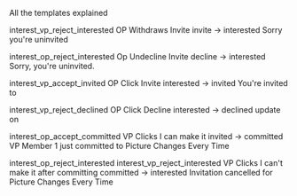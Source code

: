 All the templates explained

interest_vp_reject_interested
OP Withdraws Invite
invite -> interested
Sorry you're uninvited

interest_op_reject_interested
Op Undecline Invite
decline -> interested
Sorry, you're uninvited.


interest_vp_accept_invited
OP Click Invite
interested -> invited
You're invited to

interest_vp_reject_declined
OP Click Decline
interested -> declined
update on 

interest_op_accept_committed
VP Clicks I can make it
invited -> committed
VP Member 1 just committed to Picture Changes Every Time

interest_op_reject_interested
interest_vp_reject_interested
VP Clicks I can't make it after committing
committed -> interested
Invitation cancelled for Picture Changes Every Time
